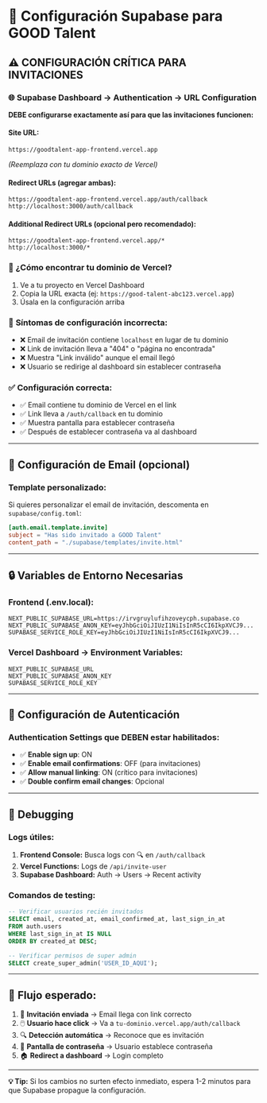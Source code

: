 # 🔧 Configuración Supabase para GOOD Talent

## ⚠️ CONFIGURACIÓN CRÍTICA PARA INVITACIONES

### 🌐 **Supabase Dashboard → Authentication → URL Configuration**

**DEBE configurarse exactamente así para que las invitaciones funcionen:**

#### **Site URL:**
```
https://goodtalent-app-frontend.vercel.app
```
*(Reemplaza con tu dominio exacto de Vercel)*

#### **Redirect URLs (agregar ambas):**
```
https://goodtalent-app-frontend.vercel.app/auth/callback
http://localhost:3000/auth/callback
```

#### **Additional Redirect URLs (opcional pero recomendado):**
```
https://goodtalent-app-frontend.vercel.app/*
http://localhost:3000/*
```

### 🔗 **¿Cómo encontrar tu dominio de Vercel?**

1. Ve a tu proyecto en Vercel Dashboard
2. Copia la URL exacta (ej: `https://good-talent-abc123.vercel.app`)
3. Úsala en la configuración arriba

### 🚨 **Síntomas de configuración incorrecta:**

- ❌ Email de invitación contiene `localhost` en lugar de tu dominio
- ❌ Link de invitación lleva a "404" o "página no encontrada"
- ❌ Muestra "Link inválido" aunque el email llegó
- ❌ Usuario se redirige al dashboard sin establecer contraseña

### ✅ **Configuración correcta:**

- ✅ Email contiene tu dominio de Vercel en el link
- ✅ Link lleva a `/auth/callback` en tu dominio
- ✅ Muestra pantalla para establecer contraseña
- ✅ Después de establecer contraseña va al dashboard

---

## 📧 **Configuración de Email (opcional)**

### **Template personalizado:**
Si quieres personalizar el email de invitación, descomenta en `supabase/config.toml`:

```toml
[auth.email.template.invite]
subject = "Has sido invitado a GOOD Talent"
content_path = "./supabase/templates/invite.html"
```

---

## 🔒 **Variables de Entorno Necesarias**

### **Frontend (.env.local):**
```env
NEXT_PUBLIC_SUPABASE_URL=https://irvgruylufihzoveycph.supabase.co
NEXT_PUBLIC_SUPABASE_ANON_KEY=eyJhbGciOiJIUzI1NiIsInR5cCI6IkpXVCJ9...
SUPABASE_SERVICE_ROLE_KEY=eyJhbGciOiJIUzI1NiIsInR5cCI6IkpXVCJ9...
```

### **Vercel Dashboard → Environment Variables:**
```
NEXT_PUBLIC_SUPABASE_URL
NEXT_PUBLIC_SUPABASE_ANON_KEY  
SUPABASE_SERVICE_ROLE_KEY
```

---

## 🔧 **Configuración de Autenticación**

### **Authentication Settings que DEBEN estar habilitados:**

- ✅ **Enable sign up**: ON
- ✅ **Enable email confirmations**: OFF (para invitaciones)
- ✅ **Allow manual linking**: ON (crítico para invitaciones)
- ✅ **Double confirm email changes**: Opcional

---

## 🐛 **Debugging**

### **Logs útiles:**

1. **Frontend Console:** Busca logs con 🔍 en `/auth/callback`
2. **Vercel Functions:** Logs de `/api/invite-user`
3. **Supabase Dashboard:** Auth → Users → Recent activity

### **Comandos de testing:**

```sql
-- Verificar usuarios recién invitados
SELECT email, created_at, email_confirmed_at, last_sign_in_at 
FROM auth.users 
WHERE last_sign_in_at IS NULL 
ORDER BY created_at DESC;

-- Verificar permisos de super admin
SELECT create_super_admin('USER_ID_AQUI');
```

---

## 🔄 **Flujo esperado:**

1. 📧 **Invitación enviada** → Email llega con link correcto
2. 🖱️ **Usuario hace click** → Va a `tu-dominio.vercel.app/auth/callback`
3. 🔍 **Detección automática** → Reconoce que es invitación
4. 🔑 **Pantalla de contraseña** → Usuario establece contraseña
5. 🏠 **Redirect a dashboard** → Login completo

---

**💡 Tip:** Si los cambios no surten efecto inmediato, espera 1-2 minutos para que Supabase propague la configuración.
